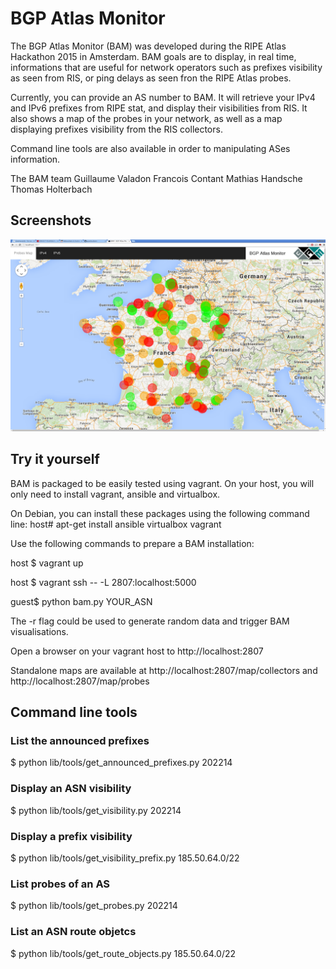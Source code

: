 # BGP Atlas Monitor

The BGP Atlas Monitor (BAM) was developed during the RIPE Atlas Hackathon 2015
in Amsterdam. BAM goals are to display, in real time, informations that are
useful for network operators such as prefixes visibility as seen from RIS, or
ping delays as seen fron the RIPE Atlas probes.

Currently, you can provide an AS number to BAM. It will retrieve your IPv4 and
IPv6 prefixes from RIPE stat, and display their visibilities from RIS. It also
shows a map of the probes in your network, as well as a map displaying prefixes
visibility from the RIS collectors.

Command line tools are also available in order to manipulating ASes information.

The BAM team
  Guillaume Valadon
  Francois Contant
  Mathias Handsche
  Thomas Holterbach


## Screenshots

![BAM index page](https://raw.githubusercontent.com/guedou/bam/master/data/screenshots/bam_index.png)

## Try it yourself 

BAM is packaged to be easily tested using vagrant. On your host, you will only
need to install vagrant, ansible and virtualbox.

On Debian, you can install these packages using the following command line:
host# apt-get install ansible virtualbox vagrant

Use the following commands to prepare a BAM installation:

host $ vagrant up

host $ vagrant ssh -- -L 2807:localhost:5000

guest$ python bam.py YOUR_ASN

The -r flag could be used to generate random data and trigger BAM
visualisations.

Open a browser on your vagrant host to http://localhost:2807

Standalone maps are available at http://localhost:2807/map/collectors and
http://localhost:2807/map/probes

## Command line tools

### List the announced prefixes
$ python lib/tools/get_announced_prefixes.py 202214

### Display an ASN visibility
$ python lib/tools/get_visibility.py 202214

### Display a prefix visibility
$ python lib/tools/get_visibility_prefix.py 185.50.64.0/22

### List probes of an AS
$ python lib/tools/get_probes.py 202214

### List an ASN route objetcs
$ python lib/tools/get_route_objects.py 185.50.64.0/22
